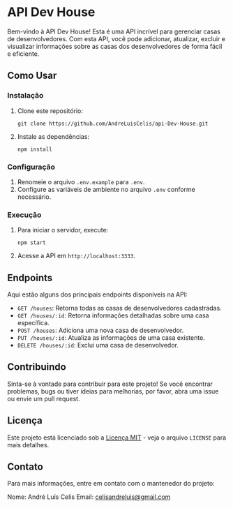 

# API Dev House

Bem-vindo à API Dev House! Esta é uma API incrível para gerenciar casas de desenvolvedores. Com esta API, você pode adicionar, atualizar, excluir e visualizar informações sobre as casas dos desenvolvedores de forma fácil e eficiente.

## Como Usar

### Instalação

1. Clone este repositório:
   ```
   git clone https://github.com/AndreLuisCelis/api-Dev-House.git
   ```
2. Instale as dependências:
   ```
   npm install
   ```

### Configuração

1. Renomeie o arquivo `.env.example` para `.env`.
2. Configure as variáveis de ambiente no arquivo `.env` conforme necessário.

### Execução

1. Para iniciar o servidor, execute:
   ```
   npm start
   ```

2. Acesse a API em `http://localhost:3333`.

## Endpoints

Aqui estão alguns dos principais endpoints disponíveis na API:

- `GET /houses`: Retorna todas as casas de desenvolvedores cadastradas.
- `GET /houses/:id`: Retorna informações detalhadas sobre uma casa específica.
- `POST /houses`: Adiciona uma nova casa de desenvolvedor.
- `PUT /houses/:id`: Atualiza as informações de uma casa existente.
- `DELETE /houses/:id`: Exclui uma casa de desenvolvedor.

## Contribuindo

Sinta-se à vontade para contribuir para este projeto! Se você encontrar problemas, bugs ou tiver ideias para melhorias, por favor, abra uma issue ou envie um pull request.

## Licença

Este projeto está licenciado sob a [Licença MIT](https://opensource.org/licenses/MIT) - veja o arquivo `LICENSE` para mais detalhes.

## Contato

Para mais informações, entre em contato com o mantenedor do projeto:

Nome: André Luís Celis
Email: celisandreluis@gmail.com
